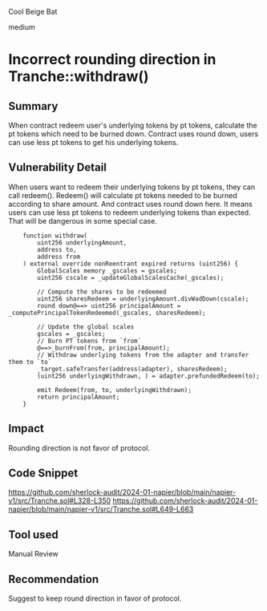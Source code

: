 Cool Beige Bat

medium

# Incorrect rounding direction in Tranche::withdraw()

## Summary
When contract redeem user's underlying tokens by pt tokens, calculate the pt tokens which need to be burned down. Contract uses round down, users can use less pt tokens to get his underlying tokens.

## Vulnerability Detail
When users want to redeem their underlying tokens by pt tokens, they can call redeem(). Redeem() will calculate pt tokens needed to be burned according to share amount. And contract uses round down here. It means users can use less pt tokens to redeem underlying tokens than expected. That will be dangerous in some special case.
```solidity
    function withdraw(
        uint256 underlyingAmount,
        address to,
        address from
    ) external override nonReentrant expired returns (uint256) {
        GlobalScales memory _gscales = gscales;
        uint256 cscale = _updateGlobalScalesCache(_gscales);

        // Compute the shares to be redeemed
        uint256 sharesRedeem = underlyingAmount.divWadDown(cscale);
        round down@==> uint256 principalAmount = _computePrincipalTokenRedeemed(_gscales, sharesRedeem);

        // Update the global scales
        gscales = _gscales;
        // Burn PT tokens from `from`
        @==>_burnFrom(from, principalAmount);
        // Withdraw underlying tokens from the adapter and transfer them to `to`
        _target.safeTransfer(address(adapter), sharesRedeem);
        (uint256 underlyingWithdrawn, ) = adapter.prefundedRedeem(to);

        emit Redeem(from, to, underlyingWithdrawn);
        return principalAmount;
    }
```

## Impact
Rounding direction is not favor of protocol.

## Code Snippet
https://github.com/sherlock-audit/2024-01-napier/blob/main/napier-v1/src/Tranche.sol#L328-L350
https://github.com/sherlock-audit/2024-01-napier/blob/main/napier-v1/src/Tranche.sol#L649-L663

## Tool used

Manual Review

## Recommendation
Suggest to keep round direction in favor of protocol.